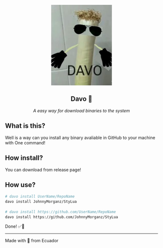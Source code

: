 <div align="center">
  <p>
    <img width="200" src="./docs/Davo-meme.jpg">
  </p>
  <h2>Davo 🥬</h1>
  <i>A easy way for download binaries to the system</i>
</div>

## What is this?

Well is a way can you install any binary avaliable in GitHub to your machine with One command!

## How install?

You can download from release page!

## How use?

```sh
# davo install UserName/RepoName 
davo install JohnnyMorganz/StyLua

# davo install https://github.com/UserName/RepoName
davo install https://github.com/JohnnyMorganz/StyLua
```

Done! ✅🥬

---

Made with 💓 from Ecuador
